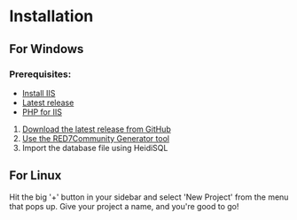 # Installation

## For Windows

### Prerequisites:

* [Install IIS](../installing-iis-on-windows-10-11.md)
* [Latest release](https://github.com/RED7Studios/RED7Community/releases/latest)
* [PHP for IIS](https://docs.microsoft.com/en-us/iis/application-frameworks/scenario-build-a-php-website-on-iis/configuring-step-1-install-iis-and-php#13-download-and-install-php-manually)

1. [Download the latest release from GitHub](../downloading-and-updating.md)
2. [Use the RED7Community Generator tool](../using-the-red7community-generator-tool.md)
3. Import the database file using HeidiSQL

## For Linux

Hit the big '+' button in your sidebar and select 'New Project' from the menu that pops up. Give your project a name, and you're good to go!
